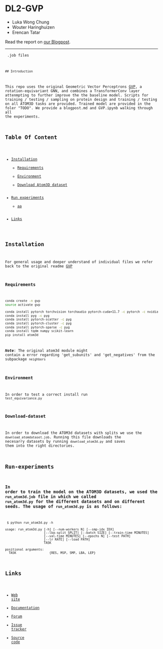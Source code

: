 # DL2-GVP
- Luka Wong Chung
- Wouter Haringhuizen
- Erencan Tatar

Read the report on [our Blogpost](./Blogpost.md).


-----

<code to run files and jobs >  .job files

    
    ## Introduction

This repo uses the original Geometric Vector Perceptrons [GVP](https://github.com/drorlab/gvp-pytorch/tree/main), a rotation-equivariant GNN, and combines a TransformerConv layer attenmpting to further improve the the baseline model.
Scripts for training / testing / sampling on protein design and training / testing on all ATOM3D tasks are provided.
Trained model are provided in the foler "TODO".
We provide a blogpost.md and GVP.ipynb walking through all the experiments.

## Table Of Content
- [Installation](#installation)
    - [Requirements](#composer)
    - [Environment](#Environment)
    - [Download Atom3D dataset](#download-dataset)
- [Run experiments](#Run-experiments)
    - [aa](#database-setup)
- [Links](#links)

## Installation
For general usage and deeper understand of individual files we refer back to the original readme [GVP](https://github.com/drorlab/gvp-pytorch/tree/main)
### Requirements


```bash
conda create -n gvp
source activate gvp

conda install pytorch torchvision torchaudio pytorch-cuda=11.7 -c pytorch -c nvidia
conda install pyg -c pyg
conda install pytorch-scatter -c pyg
conda install pytorch-cluster -c pyg
conda install pytorch-sparse -c pyg
conda install tqdm numpy scikit-learn
pip install atom3d  
```
***Note***: The original atom3d module might contain a error regarding 'get_subunits' and 'get_negatives' from the subpackage `neighbors`

### Environment
In order to test a correct install run  `test_equivariance.py`

### Download-dataset
In order to download the ATOM3d datasets with splits we use the `download_atomdataset.job`. Running this file downloads the necesarry datasets by running `download_atom3d.py` and saves them into the right directories.

## Run-experiments
### In order to train the model on the ATOM3D datasets, we used the `run_atom3d.job` file in which we called `run_atom3d.py` for the different datasets and on different seeds. The usage of `run_atom3d.py` is as follows:
```
 $ python run_atom3d.py -h

usage: run_atom3d.py [-h] [--num-workers N] [--smp-idx IDX]
                     [--lba-split SPLIT] [--batch SIZE] [--train-time MINUTES]
                     [--val-time MINUTES] [--epochs N] [--test PATH]
                     [--lr RATE] [--load PATH]
                     TASK

positional arguments:
  TASK                  {RES, MSP, SMP, LBA, LEP}

```


## Links




* [Web site](https://aimeos.org/integrations/typo3-shop-extension/)
* [Documentation](https://aimeos.org/docs/TYPO3)
* [Forum](https://aimeos.org/help/typo3-extension-f16/)
* [Issue tracker](https://github.com/aimeos/aimeos-typo3/issues)
* [Source code](https://github.com/aimeos/aimeos-typo3)
